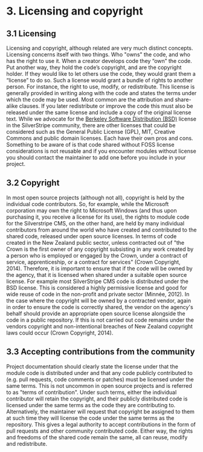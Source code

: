 # 3. Licensing and copyright

## 3.1 Licensing
Licensing and copyright, although related are very much distinct concepts. Licensing concerns itself with two things. Who "owns" the code, and who has the right to use it. When a creator develops code they “own” the code. Put another way, they hold the code’s copyright, and are the copyright holder. If they would like to let others use the code, they would grant them a “license” to do so. Such a license would grant a bundle of rights to another person. For instance, the right to use, modify, or redistribute. This license is generally provided in writing along with the code and states the terms under which the code may be used. Most common are the attribution and share-alike clauses. If you later redistribute or improve the code this must also be released under the same license and include a copy of the original license text. While we advocate for the [Berkeley Software Distribution (BSD)](http://opensource.org/licenses/BSD-3-Clause) license in the SilverStripe community, there are other licenses that could be considered such as the General Public License (GPL), MIT, Creative Commons and public domain licenses. Each have their own pros and cons. Something to be aware of is that code shared without FOSS license considerations is not reusable and if you encounter modules without license you should contact the maintainer to add one before you include in your project.

## 3.2 Copyright
In most open source projects (although not all), copyright is held by the individual code contributors. So, for example, while the Microsoft corporation may own the right to Microsoft Windows (and thus upon purchasing it, you receive a license for its use), the rights to module code for the Silverstripe CMS, on the other hand, are held by many individual contributors from around the world who have created and contributed to the shared code, released under open source licenses. In terms of code created in the New Zealand public sector, unless contracted out of "the Crown is the first owner of any copyright subsisting in any work created by a person who is employed or engaged by the Crown, under a contract of service, apprenticeship, or a contract for services" (Crown Copyright, 2014). Therefore, it is important to ensure that if the code will be owned by the agency, that it is licensed when shared under a suitable open source license. For example most SilverStripe CMS code is distributed under the BSD license. This is considered a highly permissive license and good for wide reuse of code in the non-profit and private sector (Minnée, 2012). In the case where the copyright will be owned by a contracted vendor, again in order to ensure the code is correctly shared, the vendor on the agency's behalf should provide an appropriate open source license alongside the code in a public repository. If this is not carried out code remains under the vendors copyright and non-intentional  breaches of New Zealand copyright laws could occur (Crown Copyright, 2014).

## 3.3 Accepting contributions from the community
Project documentation should clearly state the license under that the module code is distributed under and that any code publicly contributed to (e.g. pull requests, code comments or patches) must be licensed under the same terms. This is not uncommon in open source projects and is referred to as "terms of contribution". Under such terms, either the individual contributor will retain the copyright, and their publicly distributed code is licensed under the same terms as the code they are contributing to. Alternatively, the maintainer will request that copyright be assigned to them at such time they will license the code under the same terms as the repository. This gives a legal authority to accept contributions in the form of pull requests and other community contributed code. Either way, the rights and freedoms of the shared code remain the same, all can reuse, modify and redistribute.
